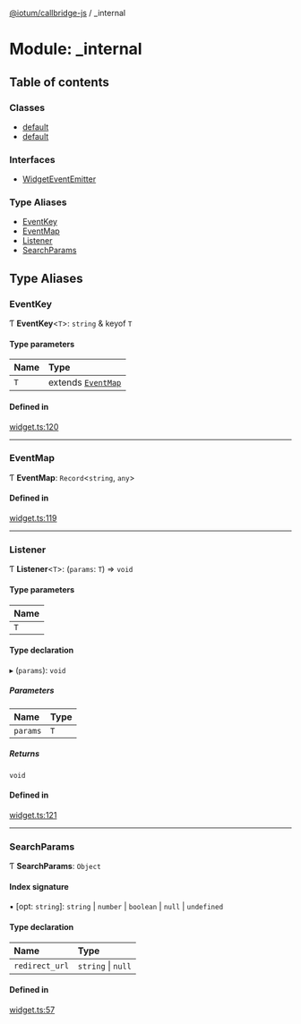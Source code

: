 [@iotum/callbridge-js](../README.md) / \_internal

# Module: \_internal

## Table of contents

### Classes

- [default](../classes/internal.default.md)
- [default](../classes/internal.default-1.md)

### Interfaces

- [WidgetEventEmitter](../interfaces/internal.WidgetEventEmitter.md)

### Type Aliases

- [EventKey](internal.md#eventkey)
- [EventMap](internal.md#eventmap)
- [Listener](internal.md#listener)
- [SearchParams](internal.md#searchparams)

## Type Aliases

### EventKey

Ƭ **EventKey**<`T`\>: `string` & keyof `T`

#### Type parameters

| Name | Type |
| :------ | :------ |
| `T` | extends [`EventMap`](internal.md#eventmap) |

#### Defined in

[widget.ts:120](https://github.com/iotum/callbridge-js/blob/5b639d5/src/widget.ts#L120)

___

### EventMap

Ƭ **EventMap**: `Record`<`string`, `any`\>

#### Defined in

[widget.ts:119](https://github.com/iotum/callbridge-js/blob/5b639d5/src/widget.ts#L119)

___

### Listener

Ƭ **Listener**<`T`\>: (`params`: `T`) => `void`

#### Type parameters

| Name |
| :------ |
| `T` |

#### Type declaration

▸ (`params`): `void`

##### Parameters

| Name | Type |
| :------ | :------ |
| `params` | `T` |

##### Returns

`void`

#### Defined in

[widget.ts:121](https://github.com/iotum/callbridge-js/blob/5b639d5/src/widget.ts#L121)

___

### SearchParams

Ƭ **SearchParams**: `Object`

#### Index signature

▪ [opt: `string`]: `string` \| `number` \| `boolean` \| ``null`` \| `undefined`

#### Type declaration

| Name | Type |
| :------ | :------ |
| `redirect_url` | `string` \| ``null`` |

#### Defined in

[widget.ts:57](https://github.com/iotum/callbridge-js/blob/5b639d5/src/widget.ts#L57)

